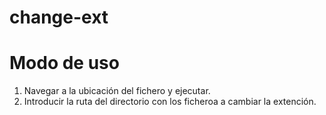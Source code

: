 # change-ext

# Modo de uso

1. Navegar a la ubicación del fichero y ejecutar.
2. Introducir la ruta del directorio con los ficheroa a cambiar la extención.
